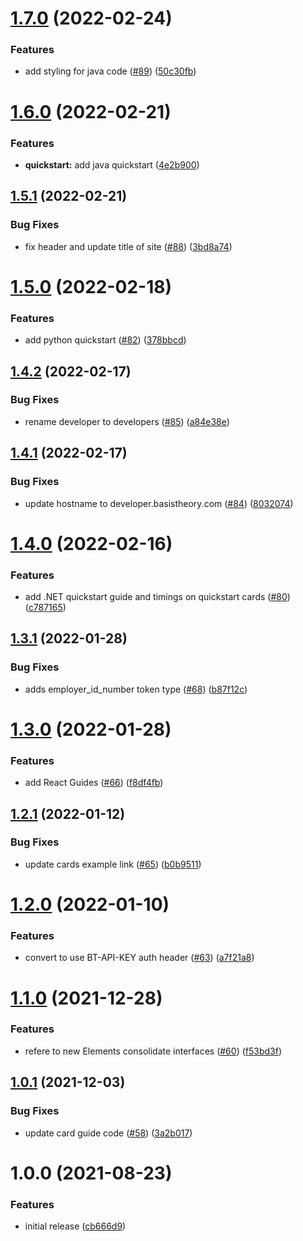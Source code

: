 # [1.7.0](https://github.com/Basis-Theory/basistheory-integration-guides/compare/v1.6.0...v1.7.0) (2022-02-24)


### Features

* add styling for java code ([#89](https://github.com/Basis-Theory/basistheory-integration-guides/issues/89)) ([50c30fb](https://github.com/Basis-Theory/basistheory-integration-guides/commit/50c30fb71a28d0a2e0bb7a0fbc7da1e1dd3aee64))

# [1.6.0](https://github.com/Basis-Theory/basistheory-integration-guides/compare/v1.5.1...v1.6.0) (2022-02-21)


### Features

* **quickstart:** add java quickstart ([4e2b900](https://github.com/Basis-Theory/basistheory-integration-guides/commit/4e2b900d540295636d53af1737d20ce64c852200))

## [1.5.1](https://github.com/Basis-Theory/basistheory-integration-guides/compare/v1.5.0...v1.5.1) (2022-02-21)


### Bug Fixes

* fix header and update title of site ([#88](https://github.com/Basis-Theory/basistheory-integration-guides/issues/88)) ([3bd8a74](https://github.com/Basis-Theory/basistheory-integration-guides/commit/3bd8a74fd39da568484acf5db906c0ea856af845))

# [1.5.0](https://github.com/Basis-Theory/basistheory-integration-guides/compare/v1.4.2...v1.5.0) (2022-02-18)


### Features

* add python quickstart ([#82](https://github.com/Basis-Theory/basistheory-integration-guides/issues/82)) ([378bbcd](https://github.com/Basis-Theory/basistheory-integration-guides/commit/378bbcdd799dafdcef896b8388a4ea79541209f2))

## [1.4.2](https://github.com/Basis-Theory/basistheory-integration-guides/compare/v1.4.1...v1.4.2) (2022-02-17)


### Bug Fixes

* rename developer to developers ([#85](https://github.com/Basis-Theory/basistheory-integration-guides/issues/85)) ([a84e38e](https://github.com/Basis-Theory/basistheory-integration-guides/commit/a84e38e63456a0fa039965c07cb87db3baaa0b45))

## [1.4.1](https://github.com/Basis-Theory/basistheory-integration-guides/compare/v1.4.0...v1.4.1) (2022-02-17)


### Bug Fixes

* update hostname to developer.basistheory.com ([#84](https://github.com/Basis-Theory/basistheory-integration-guides/issues/84)) ([8032074](https://github.com/Basis-Theory/basistheory-integration-guides/commit/8032074059af56974d76380d357ba9ca7f64d473))

# [1.4.0](https://github.com/Basis-Theory/basistheory-integration-guides/compare/v1.3.1...v1.4.0) (2022-02-16)


### Features

* add .NET quickstart guide and timings on quickstart cards ([#80](https://github.com/Basis-Theory/basistheory-integration-guides/issues/80)) ([c787165](https://github.com/Basis-Theory/basistheory-integration-guides/commit/c787165c479e4f6c1dbff1684482c6414efa1970))

## [1.3.1](https://github.com/Basis-Theory/basistheory-integration-guides/compare/v1.3.0...v1.3.1) (2022-01-28)


### Bug Fixes

* adds employer_id_number token type ([#68](https://github.com/Basis-Theory/basistheory-integration-guides/issues/68)) ([b87f12c](https://github.com/Basis-Theory/basistheory-integration-guides/commit/b87f12c9a5fc3df28eb3bf8a332b009d967de404))

# [1.3.0](https://github.com/Basis-Theory/basistheory-integration-guides/compare/v1.2.1...v1.3.0) (2022-01-28)


### Features

* add React Guides ([#66](https://github.com/Basis-Theory/basistheory-integration-guides/issues/66)) ([f8df4fb](https://github.com/Basis-Theory/basistheory-integration-guides/commit/f8df4fb74b8b10947f14af147985376c2dddf597))

## [1.2.1](https://github.com/Basis-Theory/basistheory-integration-guides/compare/v1.2.0...v1.2.1) (2022-01-12)


### Bug Fixes

* update cards example link ([#65](https://github.com/Basis-Theory/basistheory-integration-guides/issues/65)) ([b0b9511](https://github.com/Basis-Theory/basistheory-integration-guides/commit/b0b9511b4c0c7c810980a56f9d2746622784adbf))

# [1.2.0](https://github.com/Basis-Theory/basistheory-integration-guides/compare/v1.1.0...v1.2.0) (2022-01-10)


### Features

* convert to use BT-API-KEY auth header ([#63](https://github.com/Basis-Theory/basistheory-integration-guides/issues/63)) ([a7f21a8](https://github.com/Basis-Theory/basistheory-integration-guides/commit/a7f21a81088222bc63d80c6617e03a61d691222c))

# [1.1.0](https://github.com/Basis-Theory/basistheory-integration-guides/compare/v1.0.1...v1.1.0) (2021-12-28)


### Features

* refere to new Elements consolidate interfaces ([#60](https://github.com/Basis-Theory/basistheory-integration-guides/issues/60)) ([f53bd3f](https://github.com/Basis-Theory/basistheory-integration-guides/commit/f53bd3f21c4e42b42e61e15ce80522b845986cb9))

## [1.0.1](https://github.com/Basis-Theory/basistheory-integration-guides/compare/v1.0.0...v1.0.1) (2021-12-03)


### Bug Fixes

* update card guide code ([#58](https://github.com/Basis-Theory/basistheory-integration-guides/issues/58)) ([3a2b017](https://github.com/Basis-Theory/basistheory-integration-guides/commit/3a2b017581bf74f17ef266bf46bb4418f2416772))

# 1.0.0 (2021-08-23)


### Features

* initial release ([cb666d9](https://github.com/Basis-Theory/basistheory-integration-guides/commit/cb666d9dc4ce38f935df35eb2f96f820af33d4ba))
